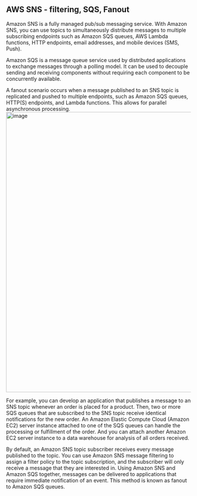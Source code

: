 ## AWS SNS - filtering, SQS, Fanout

Amazon SNS is a fully managed pub/sub messaging service. With Amazon SNS, you can use topics to simultaneously distribute messages to multiple subscribing endpoints such as Amazon SQS queues, AWS Lambda functions, HTTP endpoints, email addresses, and mobile devices (SMS, Push).

Amazon SQS is a message queue service used by distributed applications to exchange messages through a polling model. It can be used to decouple sending and receiving components without requiring each component to be concurrently available.

A fanout scenario occurs when a message published to an SNS topic is replicated and pushed to multiple endpoints, such as Amazon SQS queues, HTTP(S) endpoints, and Lambda functions. This allows for parallel asynchronous processing.
<img width="765" alt="image" src="https://github.com/sandipsahoo2k2/my/assets/5547869/a8bd81d3-b950-4a75-b598-09f7d34e52e8">

For example, you can develop an application that publishes a message to an SNS topic whenever an order is placed for a product. Then, two or more SQS queues that are subscribed to the SNS topic receive identical notifications for the new order. An Amazon Elastic Compute Cloud (Amazon EC2) server instance attached to one of the SQS queues can handle the processing or fulfillment of the order. And you can attach another Amazon EC2 server instance to a data warehouse for analysis of all orders received.

By default, an Amazon SNS topic subscriber receives every message published to the topic. You can use Amazon SNS message filtering to assign a filter policy to the topic subscription, and the subscriber will only receive a message that they are interested in. Using Amazon SNS and Amazon SQS together, messages can be delivered to applications that require immediate notification of an event. This method is known as fanout to Amazon SQS queues.
